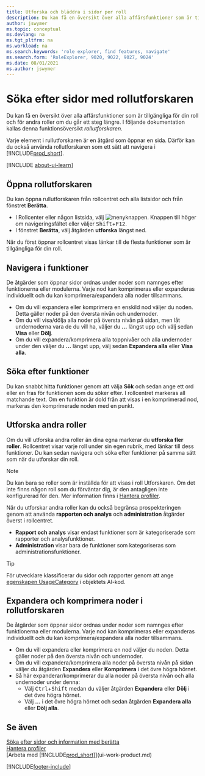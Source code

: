 ```yaml
---
title: Utforska och bläddra i sidor per roll
description: Du kan få en översikt över alla affärsfunktioner som är tillgängliga för din roll och för andra roller med Rollutforskare.
author: jswymer
ms.topic: conceptual
ms.devlang: na
ms.tgt_pltfrm: na
ms.workload: na
ms.search.keywords: 'role explorer, find features, navigate'
ms.search.form: 'RoleExplorer, 9020, 9022, 9027, 9024'
ms.date: 08/01/2021
ms.author: jswymer
---
```


# <a name="finding-pages-with-the-role-explorer"></a><a name="finding-pages-with-the-role-explorer"></a><a name="finding-pages-with-the-role-explorer"></a>Söka efter sidor med rollutforskaren

Du kan få en översikt över alla affärsfunktioner som är tillgängliga för din roll och för andra roller om du går ett steg längre. I följande dokumentation kallas denna funktionsöversikt *rollutforskaren.*

Varje element i rullutforskaren är en åtgärd som öppnar en sida. Därför kan du också använda rollutforskaren som ett sätt att navigera i [!INCLUDE[prod_short](includes/prod_short.md)].

[!INCLUDE [about-ui-learn](includes/about-ui-learn.md)]

## <a name="open-the-role-explorer"></a><a name="open-the-role-explorer"></a><a name="open-the-role-explorer"></a>Öppna rollutforskaren

Du kan öppna rullutforskaren från rollcentret och alla listsidor och från fönstret **Berätta**.

- I Rollcenter eller någon listsida, välj ![menyknappen.](media/ui_menu_button.png "Menyknapp") Knappen till höger om navigeringsfältet eller väljer <kbd>Shift</kbd>+<kbd>F12</kbd>.
- I fönstret **Berätta**, välj åtgärden **utforska** längst ned.

När du först öppnar rollcentret visas länkar till de flesta funktioner som är tillgängliga för din roll.

## <a name="navigate-features"></a><a name="navigate-features"></a><a name="navigate-features"></a>Navigera i funktioner

De åtgärder som öppnar sidor ordnas under noder som namnges efter funktionerna eller modulerna. Varje nod kan komprimeras eller expanderas individuellt och du kan komprimera/expandera alla noder tillsammans.

- Om du vill expandera eller komprimera en enskild nod väljer du noden. Detta gäller noder på den översta nivån och undernoder.
- Om du vill visa/dölja alla noder på översta nivån på sidan, men låt undernoderna vara de du vill ha, väljer du **...** längst upp och välj sedan **Visa** eller **Dölj**.
- Om du vill expandera/komprimera alla toppnivåer och alla undernoder under den väljer du **...** längst upp, välj sedan **Expandera alla** eller **Visa alla**.

## <a name="search-for-features"></a><a name="search-for-features"></a><a name="search-for-features"></a>Söka efter funktioner

Du kan snabbt hitta funktioner genom att välja **Sök** och sedan ange ett ord eller en fras för funktionen som du söker efter. I rollcentret markeras all matchande text. Om en funktion är dold från att visas i en komprimerad nod, markeras den komprimerade noden med en punkt. 

## <a name="explore-other-roles"></a><a name="explore-other-roles"></a><a name="explore-other-roles"></a>Utforska andra roller

Om du vill utforska andra roller än dina egna markerar du **utforska fler roller**. Rollcentret visar varje roll under sin egen rubrik, med länkar till dess funktioner. Du kan sedan navigera och söka efter funktioner på samma sätt som när du utforskar din roll.

> [!NOTE]
> Du kan bara se roller som är inställda för att visas i roll Utforskaren. Om det inte finns någon roll som du förväntar dig, är den antagligen inte konfigurerad för den. Mer information finns i [Hantera profiler](admin-users-profiles-roles.md). 

När du utforskar andra roller kan du också begränsa prospekteringen genom att använda **rapporten och analys** och **administration** åtgärder överst i rollcentret.

- **Rapport och analys** visar endast funktioner som är kategoriserade som rapporter och analysfunktioner.
- **Administration** visar bara de funktioner som kategoriseras som administrationsfunktioner.

> [!TIP]
> För utvecklare klassificerar du sidor och rapporter genom att ange [egenskapen UsageCategory](/dynamics365/business-central/dev-itpro/developer/properties/devenv-usagecategory-property) i objektets Al-kod.
<!--
 
## <a name="role-explorer-actions"></a><a name="role-explorer-actions"></a><a name="role-explorer-actions"></a>Role explorer actions

There a several actions along the top of the role explorer to help you locate features of your role and other roles.

|Action|Description|
|------|------|
|**All**|Shows all features that are related to the role.|
|**Find**|Lets you enter a word or phrase to quickly locate feature names that match.|
|**Explore more roles**|All business features that are available for all roles including your own. When exploring all roles, the other actions work the same way, except for all roles shown. **NOTE:** You will only see roles that are set up to show in role explorer. For more information, see [Manage Profiles](admin-users-profiles-roles.md).  |
|**Report & Analysis**|This action Shows only those features that are categorized as reports and analysis features.|
|**Administration**|Shows only those features that are categorized as administration features.|



<!--
Choose the **Find** action at the top of the role explorer to quickly locate feature names that contain a certain term.

Choose the **Explore more roles** action at the top of the role explorer to get an overview of all business features that are available for all roles including your own.

> [!NOTE]
> Only Role Center actions for profiles where the **Show in Role Explorer** check box is selected will appear on the extended version of the role explorer (shown with the **Explore more roles** action). For more information, see [Manage Profiles](admin-users-profiles-roles.md).
-->

## <a name="expand-and-collapse-nodes-on-the-role-explorer"></a><a name="expand-and-collapse-nodes-on-the-role-explorer"></a><a name="expand-and-collapse-nodes-on-the-role-explorer"></a>Expandera och komprimera noder i rollutforskaren

De åtgärder som öppnar sidor ordnas under noder som namnges efter funktionerna eller modulerna. Varje nod kan komprimeras eller expanderas individuellt och du kan komprimera/expandera alla noder tillsammans.

- Om du vill expandera eller komprimera en nod väljer du noden. Detta gäller noder på den översta nivån och undernoder.
- Om du vill expandera/komprimera alla noder på översta nivån på sidan väljer du åtgärden **Expandera** eller **Komprimera** i det övre högra hörnet.
- Så här expanderar/komprimerar du alla noder på översta nivån och alla undernoder under denna:
  - Välj <kbd>Ctrl</kbd>+<kbd>Shift</kbd> medan du väljer åtgärden **Expandera** eller **Dölj** i det övre högra hörnet.
  - Välj **...** i det övre högra hörnet och sedan åtgärden **Expandera alla** eller **Dölj alla**.

## <a name="see-also"></a><a name="see-also"></a><a name="see-also"></a>Se även
[Söka efter sidor och information med berätta](ui-search.md)  
[Hantera profiler](admin-users-profiles-roles.md)  
[Arbeta med [!INCLUDE[prod_short](includes/prod_short.md)]](ui-work-product.md)  

[!INCLUDE[footer-include](includes/footer-banner.md)]
